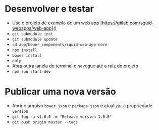# Desenvolver e testar

- Use o projeto de exemplo de um web app [https://gitlab.com/squid-webapps/web-app]()
- `git submodule init`
- `git submodule update`
- `cd app/bower_components/squid-web-app-core`
- `npm install`
- `bower install`
- `gulp`
- Abra outra janela do terminal e navegue até a raíz do projeto 
- `npm run start-dev`

# Publicar uma nova versão
- Abrir o arquivo `bower.json` e `package.json` e atualizar a propriedade `version`
- `git tag -a v1.0.0 -m "Release version 1.0.0"`
- `git push origin master --tags`